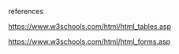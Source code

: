 
references

https://www.w3schools.com/html/html_tables.asp


https://www.w3schools.com/html/html_forms.asp

